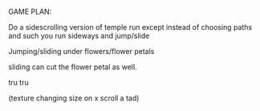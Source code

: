 GAME PLAN:

Do a sidescrolling version of temple run except instead of choosing paths and such you run sideways and jump/slide

Jumping/sliding under flowers/flower petals

sliding can cut the flower petal as well. 

tru tru

(texture changing size on x scroll a tad)